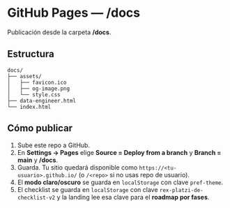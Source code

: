 # GitHub Pages — /docs
Publicación desde la carpeta **/docs**.

## Estructura
```
docs/
├── assets/
│   ├── favicon.ico
│   ├── og-image.png
│   └── style.css
├── data-engineer.html
└── index.html
```

## Cómo publicar
1. Sube este repo a GitHub.
2. En **Settings → Pages** elige **Source = Deploy from a branch** y **Branch = main** y **/docs**.
3. Guarda. Tu sitio quedará disponible como `https://<tu-usuario>.github.io/` (o `/<repo>` si no usas repo de usuario).
4. El **modo claro/oscuro** se guarda en `localStorage` con clave `pref-theme`.
5. El checklist se guarda en `localStorage` con clave `rex-platzi-de-checklist-v2` y la landing lee esa clave para el **roadmap por fases**.
